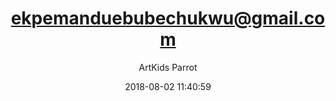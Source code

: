 ---
index: 4753
title: "ekpemanduebubechukwu@gmail.com"
subtitle: ""
author: "ArtKids Parrot"
date: "2018-08-02 11:40:59"
excerpt: ""
content: "ekpemanduebubechukwu@gmail.com
Ekpemandu Ebubechukwu Promise"
status: "published"
comment_status: "closed"
modified: "2018-08-02 11:40:59"
type: "flamingo_contact"
comment_count: 0
categories: []
tags: []
---